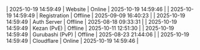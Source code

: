| 2025-10-19 14:59:49 | Website | Online | 2025-10-19 14:59:46 |
| 2025-10-19 14:59:49 | Registration | Offline | 2025-09-09 16:40:23 |
| 2025-10-19 14:59:49 | Auth Server | Offline | 2025-08-18 09:33:31 |
| 2025-10-19 14:59:49 | Kezan (PvE) | Offline | 2025-10-11 12:51:30 |
| 2025-10-19 14:59:49 | Gurubashi (PvP) | Offline | 2025-08-23 21:44:06 |
| 2025-10-19 14:59:49 | Cloudflare | Online | 2025-10-19 14:59:46 |
